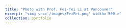 ```yaml
---
title: "Photo with Prof. Fei-fei Li at Vancouver"
excerpt: "<img src='/images/FeiFei.png' width='500'>"
collection: portfolio
---
```

